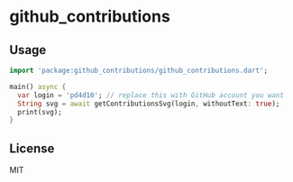 # github_contributions

## Usage

```dart
import 'package:github_contributions/github_contributions.dart';

main() async {
  var login = 'pd4d10'; // replace this with GitHub account you want
  String svg = await getContributionsSvg(login, withoutText: true);
  print(svg);
}
```

## License

MIT

